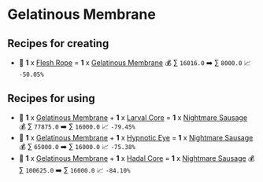 # Gelatinous Membrane

## Recipes for creating

* 🍳 **1** x [Flesh Rope](<Flesh Rope.md>) = **1** x [Gelatinous Membrane](<Gelatinous Membrane.md>) 💰 ∑ `16016.0` ➡️ ∑ `8000.0` 📈 `-50.05%`


## Recipes for using

* 🍳 **1** x [Gelatinous Membrane](<Gelatinous Membrane.md>) + **1** x [Larval Core](<Larval Core.md>) = **1** x [Nightmare Sausage](<Nightmare Sausage.md>) 💰 ∑ `77875.0` ➡️ ∑ `16000.0` 📈 `-79.45%`
* 🍳 **1** x [Gelatinous Membrane](<Gelatinous Membrane.md>) + **1** x [Hypnotic Eye](<Hypnotic Eye.md>) = **1** x [Nightmare Sausage](<Nightmare Sausage.md>) 💰 ∑ `65000.0` ➡️ ∑ `16000.0` 📈 `-75.38%`
* 🍳 **1** x [Gelatinous Membrane](<Gelatinous Membrane.md>) + **1** x [Hadal Core](<Hadal Core.md>) = **1** x [Nightmare Sausage](<Nightmare Sausage.md>) 💰 ∑ `100625.0` ➡️ ∑ `16000.0` 📈 `-84.10%`
